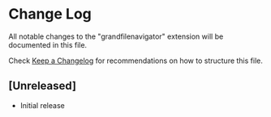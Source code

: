 # Change Log

All notable changes to the "grandfilenavigator" extension will be documented in this file.

Check [Keep a Changelog](http://keepachangelog.com/) for recommendations on how to structure this file.

## [Unreleased]

- Initial release